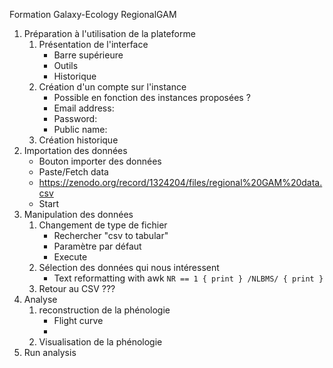 Formation Galaxy-Ecology RegionalGAM

1. Préparation à l'utilisation de la plateforme
    1. Présentation de l'interface
        - Barre supérieure
        - Outils
        - Historique
    2. Création d'un compte sur l'instance
        * Possible en fonction des instances proposées ?
        - Email address:
        - Password:
        - Public name:
    3. Création historique
3. Importation des données
    - Bouton importer des données
    - Paste/Fetch data
    - https://zenodo.org/record/1324204/files/regional%20GAM%20data.csv
    - Start
4. Manipulation des données
    1. Changement de type de fichier
        - Rechercher "csv to tabular"
        - Paramètre par défaut
        - Execute
    2. Sélection des données qui nous intéressent
        - Text reformatting with awk
          `NR == 1 { print }
          /NLBMS/ { print }`
    3. Retour au CSV ???
5. Analyse
    1. reconstruction de la phénologie
        - Flight curve
        - 
    2. Visualisation de la phénologie 
5. Run analysis

